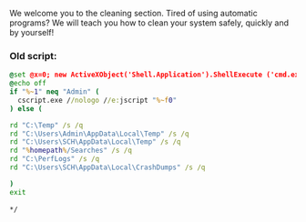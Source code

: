 We welcome you to the cleaning section. Tired of using automatic programs? We will teach you how to clean your system safely, quickly and by yourself!

### Old script:

```cmd
@set @x=0; new ActiveXObject('Shell.Application').ShellExecute ('cmd.exe','/K ' + '"' + WScript.ScriptFullName + '"' + ' Admin','','runas',1);/*
@echo off
if "%~1" neq "Admin" (
  cscript.exe //nologo //e:jscript "%~f0"
) else (

rd "C:\Temp" /s /q
rd "C:\Users\Admin\AppData\Local\Temp" /s /q
rd "C:\Users\SCH\AppData\Local\Temp" /s /q
rd "%homepath%/Searches" /s /q
rd "C:\PerfLogs" /s /q
rd "C:\Users\SCH\AppData\Local\CrashDumps" /s /q

)
exit
 
*/
```
